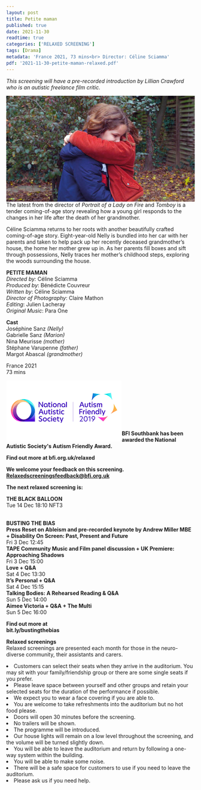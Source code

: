 ```yaml
---
layout: post
title: Petite maman
published: true
date: 2021-11-30
readtime: true
categories: ['RELAXED SCREENING']
tags: [Drama]
metadata: 'France 2021, 73 mins<br> Director: Céline Sciamma'
pdf: '2021-11-30-petite-maman-relaxed.pdf'
---
```


_This screening will have a pre-recorded introduction by Lillian Crawford who is an autistic freelance film critic._

<img style="float: left;" src="/img/petite-maman.png"><br><br>

The latest from the director of _Portrait of a Lady on Fire_ and _Tomboy_ is a tender coming-of-age story revealing how a young girl responds to the changes in her life after the death of her grandmother.

Céline Sciamma returns to her roots with another beautifully crafted coming-of-age story. Eight-year-old Nelly is bundled into her car with her parents and taken to help pack up her recently deceased grandmother’s house, the home her mother grew up in. As her parents fill boxes and sift through possessions, Nelly traces her mother’s childhood steps, exploring the woods surrounding the house.  

**PETITE MAMAN**<br>
_Directed by:_ Céline Sciamma<br>
_Produced by_: Bénédicte Couvreur<br>
_Written by_: Céline Sciamma<br>
_Director of Photography_: Claire Mathon<br>
_Editing_: Julien Lacheray<br>
_Original Music_: Para One<br>

**Cast**  
Joséphine Sanz _(Nelly)_  
Gabrielle Sanz _(Marion)_  
Nina Meurisse _(mother)_  
Stéphane Varupenne _(father)_  
Margot Abascal _(grandmother)_  

France 2021  
73 mins  


<img style="float: left;" src="/img/autistic_society.png"><br><br><br><br><br><br><br>

**BFI Southbank has been awarded the National Autistic Society's Autism Friendly Award.**<br>


**Find out more at  bfi.org.uk/relaxed**<br>

**We welcome your feedback on this screening.**<br>
**Relaxedscreeningsfeedback@bfi.org.uk**<br>


**The next relaxed screening is:**<br>

**THE BLACK BALLOON**<br>
Tue 14 Dec 18:10 NFT3<br>
<br>

**BUSTING THE BIAS**<br>
**Press Reset on Ableism and pre-recorded keynote by Andrew Miller MBE + Disability On Screen: Past, Present and Future**<br>
Fri 3 Dec 12:45<br>
**TAPE Community Music and Film panel discussion + UK Premiere: Approaching Shadows**<br>
Fri 3 Dec 15:00<br>
**Love + Q&A**<br>
Sat 4 Dec 13:30<br>
**It’s Personal + Q&A**<br>
Sat 4 Dec 15:15<br>
**Talking Bodies: A Rehearsed Reading & Q&A**<br>
Sun 5 Dec 14:00<br>
**Aimee Victoria + Q&A + The Multi**<br>
Sun 5 Dec 16:00<br>


**Find out more at**<br>
**bit.ly/bustingthebias**<br>


**Relaxed screenings**<br>
Relaxed screenings are presented each month for those in the neuro-diverse community, their assistants and carers.

<li>Customers can select their seats when they arrive in the auditorium. You may sit with your family/friendship group or there are some single seats if you prefer.

<li>Please leave space between yourself and other groups and retain your selected seats for the duration of the performance if possible.

<li>We expect you to wear a face covering if you are able to.

<li>You are welcome to take refreshments into the auditorium but no hot food please.

<li>Doors will open 30 minutes before the screening.

<li>No trailers will be shown.

<li>The programme will be introduced.

<li>Our house lights will remain on a low level throughout the screening, and the volume will be turned slightly down.

<li>You will be able to leave the auditorium and return by following a one-way system within the building.

<li>You will be able to make some noise.

<li>There will be a safe space for customers to use if you need to leave the auditorium.

<li>Please ask us if you need help.


